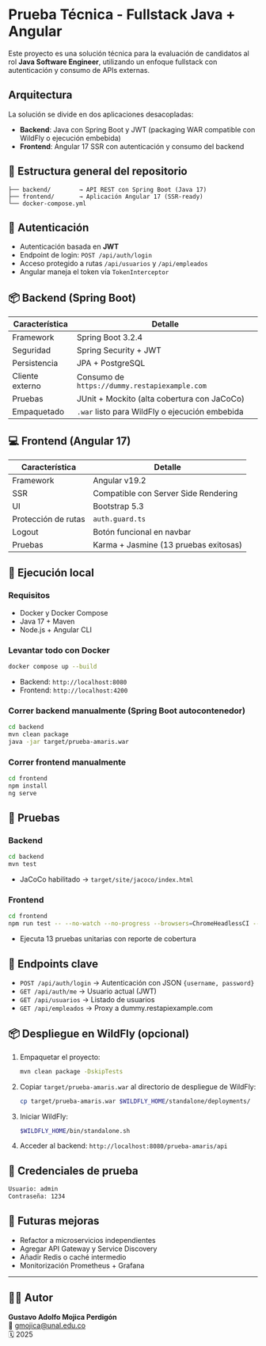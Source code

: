# Prueba Técnica - Fullstack Java + Angular

Este proyecto es una solución técnica para la evaluación de candidatos al rol **Java Software Engineer**, utilizando un enfoque fullstack con autenticación y consumo de APIs externas.

## Arquitectura

La solución se divide en dos aplicaciones desacopladas:

- **Backend**: Java con Spring Boot y JWT (packaging WAR compatible con WildFly o ejecución embebida)
- **Frontend**: Angular 17 SSR con autenticación y consumo del backend

## 🧩 Estructura general del repositorio

```plaintext
├── backend/        → API REST con Spring Boot (Java 17)
├── frontend/       → Aplicación Angular 17 (SSR-ready)
└── docker-compose.yml
```

## 🔐 Autenticación

- Autenticación basada en **JWT**
- Endpoint de login: `POST /api/auth/login`
- Acceso protegido a rutas `/api/usuarios` y `/api/empleados`
- Angular maneja el token vía `TokenInterceptor`

## 📦 Backend (Spring Boot)

| Característica        | Detalle                                  |
|-----------------------|------------------------------------------|
| Framework             | Spring Boot 3.2.4                         |
| Seguridad             | Spring Security + JWT                    |
| Persistencia          | JPA + PostgreSQL                         |
| Cliente externo       | Consumo de `https://dummy.restapiexample.com` |
| Pruebas               | JUnit + Mockito (alta cobertura con JaCoCo) |
| Empaquetado           | `.war` listo para WildFly o ejecución embebida |

## 💻 Frontend (Angular 17)

| Característica        | Detalle                                  |
|-----------------------|------------------------------------------|
| Framework             | Angular v19.2                            |
| SSR                   | Compatible con Server Side Rendering     |
| UI                    | Bootstrap 5.3                            |
| Protección de rutas   | `auth.guard.ts`                          |
| Logout                | Botón funcional en navbar                |
| Pruebas               | Karma + Jasmine (13 pruebas exitosas)    |

## 🚀 Ejecución local

### Requisitos

- Docker y Docker Compose
- Java 17 + Maven
- Node.js + Angular CLI

### Levantar todo con Docker

```bash
docker compose up --build
```

- Backend: `http://localhost:8080`
- Frontend: `http://localhost:4200`

### Correr backend manualmente (Spring Boot autocontenedor)

```bash
cd backend
mvn clean package
java -jar target/prueba-amaris.war
```

### Correr frontend manualmente

```bash
cd frontend
npm install
ng serve
```

## 🧪 Pruebas

### Backend

```bash
cd backend
mvn test
```

- JaCoCo habilitado → `target/site/jacoco/index.html`

### Frontend

```bash
cd frontend
npm run test -- --no-watch --no-progress --browsers=ChromeHeadlessCI --code-coverage
```

- Ejecuta 13 pruebas unitarias con reporte de cobertura

## 🧰 Endpoints clave

- `POST /api/auth/login` → Autenticación con JSON `{username, password}`
- `GET /api/auth/me` → Usuario actual (JWT)
- `GET /api/usuarios` → Listado de usuarios
- `GET /api/empleados` → Proxy a dummy.restapiexample.com

## 📦 Despliegue en WildFly (opcional)

1. Empaquetar el proyecto:
   ```bash
   mvn clean package -DskipTests
   ```
2. Copiar `target/prueba-amaris.war` al directorio de despliegue de WildFly:
   ```bash
   cp target/prueba-amaris.war $WILDFLY_HOME/standalone/deployments/
   ```
3. Iniciar WildFly:
   ```bash
   $WILDFLY_HOME/bin/standalone.sh
   ```
4. Acceder al backend: `http://localhost:8080/prueba-amaris/api`

## 📄 Credenciales de prueba

```txt
Usuario: admin
Contraseña: 1234
```

## 🧠 Futuras mejoras

- Refactor a microservicios independientes
- Agregar API Gateway y Service Discovery
- Añadir Redis o caché intermedio
- Monitorización Prometheus + Grafana

---

## 👨‍💻 Autor

**Gustavo Adolfo Mojica Perdigón**  
📧 gmojica@unal.edu.co  
🗓️ 2025
